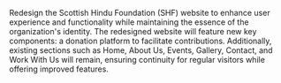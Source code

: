 Redesign the Scottish Hindu Foundation (SHF) website  to enhance user experience and functionality while maintaining the essence of the  organization's identity. The redesigned website will feature new key components: a donation platform to facilitate contributions. Additionally, existing sections such as Home, About Us, Events, Gallery, Contact, and Work With Us will remain, ensuring continuity for regular visitors while offering improved features.
